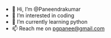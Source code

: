 - 👋 Hi, I’m @Paneendrakumar
- 👀 I’m interested in coding
- 🌱 I’m currently learning python
- 📫 Reach me on pgpanee@gmail.com

<!---
Paneendrakumar/Paneendrakumar is a ✨ special ✨ repository because its `README.md` (this file) appears on your GitHub profile.
You can click the Preview link to take a look at your changes.
--->

